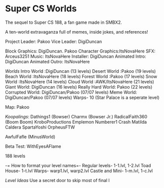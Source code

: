 # Super CS Worlds
The sequel to Super CS 188, a fan game made in SMBX2.

A ten-world extravaganza full of memes, inside jokes, and references!

Project Leader: Pakoo
Vice Leader: DigiDuncan

Block Graphics: DigiDuncan. Pakoo
Character Graphics:ItsNovaHere
SFX: Arceus3251
Music: ItsNovaHere
Installer: DigiDuncan
Animated Intro: DigiDuncan
Animated Outro: ItsNovaHere

*Worlds*
Intro World :DigiDuncan (13 levels)
Desert World :Pakoo (19 levels)
Beach World :ItsNovaHere (18 levels)
Forest World :Pakoo (17 levels)
Snow World :ItsNovaHere (14 levels)
Cloud World :AWK/ItsNovaHere (21 levels)
Giant World: DigiDuncan (16 levels)
Really Hard World: Pakoo (22 levels)
Corrupted World: DigiDuncan/Pakoo (07/07 levels)
Meme World: DigiDuncan/Pakoo (07/07 levels)
Warps- 10 (Star Palace is a seperate level)


Map: Pakoo

*Koopalings*:
Dathings1 (Bowser)
Charmx (Bowser Jr.)
RadicalFaith360 (Boom Boom)
KroboProductions
Emplemon
Numberer1
Crash Matilda
Caldera
SpartaYoshi
OrpheusFTW

AwfulFafle (MinusWorld)


Beta Test: WithEyesAFlame

188 levels

-= How to format your level names=-
Regular levels- 1-1.lvl, 1-2.lvl
Toad House- 1-t.lvl
Warps- warp1.lvl, warp2.lvl
Castle and Mini- 1-m.lvl, 1-c.lvl



*Level Ideas*
Use a secret door to skip most of final l
